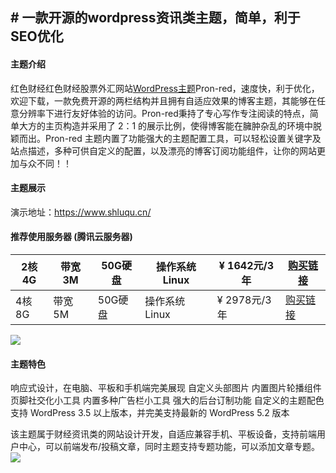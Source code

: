 ## # 一款开源的wordpress资讯类主题，简单，利于SEO优化

#### 主题介绍
红色财经红色财经股票外汇网站[WordPress主题](https://www.jv98.com/4.html "WordPress主题")Pron-red，速度快，利于优化，欢迎下载，一款免费开源的两栏结构并且拥有自适应效果的博客主题，其能够在任意分辨率下进行友好体验的访问。Pron-red秉持了专心写作专注阅读的特点，简单大方的主页构造并采用了 2：1 的展示比例，使得博客能在臃肿杂乱的环境中脱颖而出。Pron-red 主题内置了功能强大的主题配置工具，可以轻松设置关键字及站点描述，多种可供自定义的配置，以及漂亮的博客订阅功能组件，让你的网站更加与众不同！！

#### 主题展示

演示地址：https://www.shluqu.cn/



#### 推荐使用服务器 (腾讯云服务器)

|  2核4G   | 带宽 3M  |  50G硬盘   | 操作系统 Linux  |  ¥ 1642元/3年  | [购买链接](https://cloud.tencent.com/act/cps/redirect?redirect=1062&cps_key=09ff33cfb418db124451885bff0af0c4&from=console "购买链接")  |
|  ------  | -------  | --------  | -------------  | -------------  |-------------|
|  4核8G   | 带宽 5M  |  50G硬盘   | 操作系统 Linux  | ¥ 2978元/3年 | [购买链接](https://cloud.tencent.com/act/cps/redirect?redirect=1062&cps_key=09ff33cfb418db124451885bff0af0c4&from=console "购买链接")  |

![](https://www.jv98.com/wp-content/uploads/2020/09/demo-640x360.png)

#### 主题特色
响应式设计，在电脑、平板和手机端完美展现
自定义头部图片
内置图片轮播组件
页脚社交化小工具
内置多种广告栏小工具
强大的后台订制功能
自定义的主题配色
支持 WordPress 3.5 以上版本，并完美支持最新的 WordPress 5.2 版本

该主题属于财经资讯类的网站设计开发，自适应兼容手机、平板设备，支持前端用户中心，可以前端发布/投稿文章，同时主题支持专题功能，可以添加文章专题。
![](https://www.jv98.com/wp-content/uploads/2020/09/20200113235848243.png)
